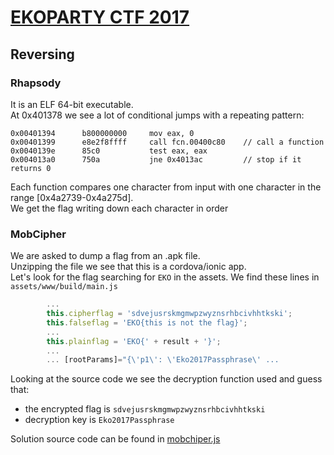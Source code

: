 # [EKOPARTY CTF 2017](https://ctf.ekoparty.org/)
## Reversing
### Rhapsody
It is an ELF 64-bit executable.  
At 0x401378 we see a lot of conditional jumps with a repeating pattern:
```
0x00401394      b800000000     mov eax, 0
0x00401399      e8e2f8ffff     call fcn.00400c80    // call a function
0x0040139e      85c0           test eax, eax
0x004013a0      750a           jne 0x4013ac         // stop if it returns 0
```

Each function compares one character from input with one character in the range [0x4a2739-0x4a275d].  
We get the flag writing down each character in order 
### MobCipher
We are asked to dump a flag from an .apk file.  
Unzipping the file we see that this is a cordova/ionic app.  
Let's look for the flag searching for `EKO` in the assets.
We find these lines in `assets/www/build/main.js`
```javascript
        ...
        this.cipherflag = 'sdvejusrskmgmwpzwyznsrhbcivhhtkski';
        this.falseflag = 'EKO{this is not the flag}';
        ...
        this.plainflag = 'EKO{' + result + '}';
        ...
        ... [rootParams]="{\'p1\': \'Eko2017Passphrase\' ...
```
Looking at the source code we see the decryption function used and guess that:
- the encrypted flag is `sdvejusrskmgmwpzwyznsrhbcivhhtkski`
- decryption key is `Eko2017Passphrase`


Solution source code can be found in [mobchiper.js](mobchiper.js)
